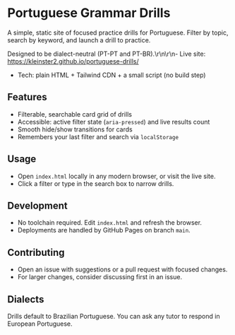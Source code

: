# Portuguese Grammar Drills

A simple, static site of focused practice drills for Portuguese. Filter by topic, search by keyword, and launch a drill to practice.

Designed to be dialect-neutral (PT-PT and PT-BR).\r\n\r\n- Live site: https://kleinster2.github.io/portuguese-drills/
- Tech: plain HTML + Tailwind CDN + a small script (no build step)

## Features
- Filterable, searchable card grid of drills
- Accessible: active filter state (`aria-pressed`) and live results count
- Smooth hide/show transitions for cards
- Remembers your last filter and search via `localStorage`

## Usage
- Open `index.html` locally in any modern browser, or visit the live site.
- Click a filter or type in the search box to narrow drills.

## Development
- No toolchain required. Edit `index.html` and refresh the browser.
- Deployments are handled by GitHub Pages on branch `main`.

## Contributing
- Open an issue with suggestions or a pull request with focused changes.
- For larger changes, consider discussing first in an issue.



## Dialects
Drills default to Brazilian Portuguese. You can ask any tutor to respond in European Portuguese.

